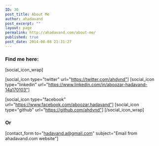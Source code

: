```yaml
---
ID: 30
post_title: About Me
author: ahadavand
post_excerpt: ""
layout: page
permalink: http://ahadavand.com/about-me/
published: true
post_date: 2014-08-08 21:31:27
---
```

### Find me here:

[social_icon_wrap]

[social_icon type="twitter" url="https://twitter.com/ahdvnd"] [social_icon type="linkedin" url="https://www.linkedin.com/in/aboozar-hadavand-14a170103"]

[social_icon type="facebook" url="https://www.facebook.com/aboozar.hadavand"] [social_icon type="github" url="https://github.com/ahdvnd"] [/social_icon_wrap]

### Or

[contact_form to="hadavand.a@gmail.com" subject="Email from ahadavand.com website"]